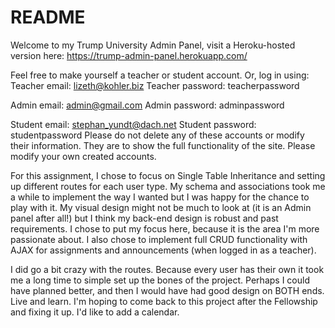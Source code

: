 # README

Welcome to my Trump University Admin Panel, visit a Heroku-hosted version here: https://trump-admin-panel.herokuapp.com/

Feel free to make yourself a teacher or student account. Or, log in using:
  Teacher email: lizeth@kohler.biz
  Teacher password: teacherpassword
  
  Admin email: admin@gmail.com
  Admin password: adminpassword
  
  Student email: stephan_yundt@dach.net
  Student password: studentpassword
Please do not delete any of these accounts or modify their information. They are to show the full functionality of the site. Please modify your own created accounts. 

For this assignment, I chose to focus on Single Table Inheritance and setting up different routes for each user type. My schema and associations took me a while to implement the way I wanted but I was happy for the chance to play with it. My visual design might not be much to look at (it is an Admin panel after all!) but I think my back-end design is robust and past requirements. I chose to put my focus here, because it is the area I'm more passionate about. I also chose to implement full CRUD functionality with AJAX for assignments and announcements (when logged in as a teacher).  

I did go a bit crazy with the routes. Because every user has their own it took me a long time to simple set up the bones of the project. Perhaps I could have planned better, and then I would have had good design on BOTH ends. Live and learn. I'm hoping to come back to this project after the Fellowship and fixing it up. I'd like to add a calendar. 